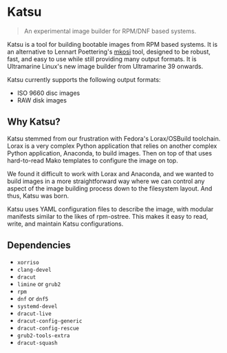 # Katsu

> An experimental image builder for RPM/DNF based systems.

Katsu is a tool for building bootable images from RPM based systems. It is an alternative to Lennart Poettering's [mkosi](https://github.com/systemd/mkosi) tool, designed to be robust, fast, and easy to use while still providing many output formats. It is Ultramarine Linux's new image builder from Ultramarine 39 onwards.

Katsu currently supports the following output formats:

- ISO 9660 disc images
- RAW disk images

## Why Katsu?

Katsu stemmed from our frustration with Fedora's Lorax/OSBuild toolchain. Lorax is a very complex Python application that relies on another complex Python application, Anaconda, to build images. Then on top of that uses hard-to-read Mako templates to configure the image on top.

We found it difficult to work with Lorax and Anaconda, and we wanted to build images in a more straightforward way where we can control any aspect of the image building process down to the filesystem layout. And thus, Katsu was born.

Katsu uses YAML configuration files to describe the image, with modular manifests similar to the likes of rpm-ostree. This makes it easy to read, write, and maintain Katsu configurations.

## Dependencies

- `xorriso`
- `clang-devel`
- `dracut`
- `limine` or `grub2`
- `rpm`
- `dnf` or `dnf5`
- `systemd-devel`
- `dracut-live`
- `dracut-config-generic`
- `dracut-config-rescue`
- `grub2-tools-extra`
- `dracut-squash`

